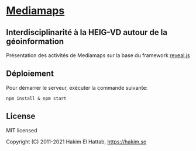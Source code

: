 # [Mediamaps](https://heig-vd.ch/rad/instituts/mei/mediamaps)

## Interdisciplinarité à la HEIG-VD autour de la géoinformation

Présentation des activités de Mediamaps sur la base du framework [reveal.js](https://revealjs.com) 

## Déploiement

Pour démarrer le serveur, exécuter la commande suivante:

`npm install & npm start`

## License

MIT licensed

Copyright (C) 2011-2021 Hakim El Hattab, https://hakim.se
